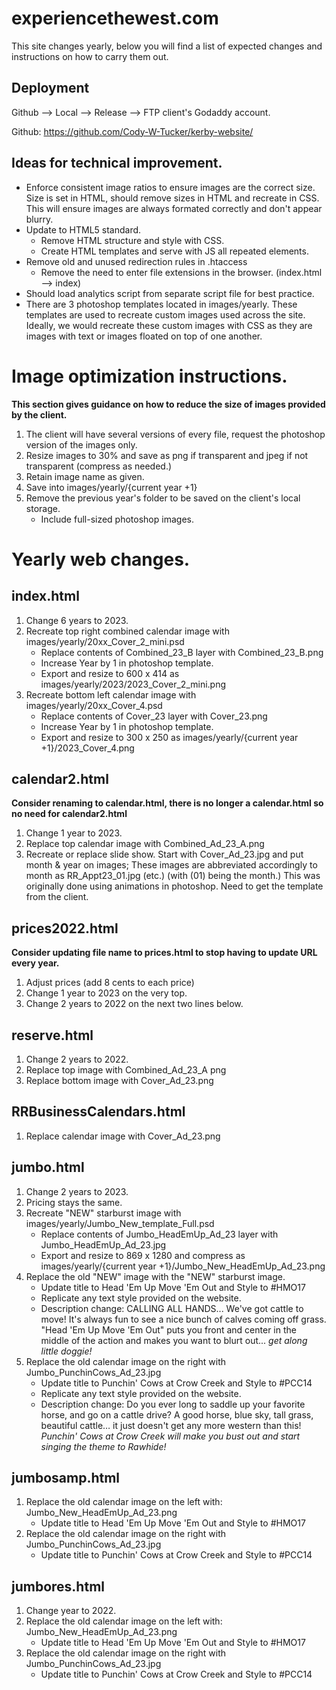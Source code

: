 # experiencethewest.com

This site changes yearly, below you will find a list of expected changes and instructions on how to carry them out.

## Deployment

Github --> Local --> Release --> FTP client's Godaddy account.

Github: https://github.com/Cody-W-Tucker/kerby-website/

## Ideas for technical improvement.

- Enforce consistent image ratios to ensure images are the correct size. Size is set in HTML, should remove sizes in HTML and recreate in CSS. This will ensure images are always formated correctly and don't appear blurry.
- Update to HTML5 standard.
  - Remove HTML structure and style with CSS.
  - Create HTML templates and serve with JS all repeated elements.
- Remove old and unused redirection rules in .htaccess
  - Remove the need to enter file extensions in the browser. (index.html --> index)
- Should load analytics script from separate script file for best practice.
- There are 3 photoshop templates located in images/yearly. These templates are used to recreate custom images used across the site. Ideally, we would recreate these custom images with CSS as they are images with text or images floated on top of one another.

# Image optimization instructions.

**This section gives guidance on how to reduce the size of images provided by the client.**  

1. The client will have several versions of every file, request the photoshop version of the images only.
2. Resize images to 30% and save as png if transparent and jpeg if not transparent (compress as needed.)
3. Retain image name as given.
4. Save into images/yearly/{current year +1}
5. Remove the previous year's folder to be saved on the client's local storage.
    - Include full-sized photoshop images.

# Yearly web changes.


## index.html

1. Change 6 years to 2023.
2. Recreate top right combined calendar image with images/yearly/20xx_Cover_2_mini.psd
   - Replace contents of Combined_23_B layer with Combined_23_B.png
   - Increase Year by 1 in photoshop template.
   - Export and resize to 600 x 414 as images/yearly/2023/2023_Cover_2_mini.png
3. Recreate bottom left calendar image with images/yearly/20xx_Cover_4.psd
   - Replace contents of Cover_23 layer with Cover_23.png
   - Increase Year by 1 in photoshop template.
   - Export and resize to 300 x 250 as images/yearly/{current year +1}/2023_Cover_4.png

## calendar2.html

**Consider renaming to calendar.html, there is no longer a calendar.html so no need for calendar2.html**

1. Change 1 year to 2023.
2. Replace top calendar image with Combined_Ad_23_A.png
3. Recreate or replace slide show. Start with Cover_Ad_23.jpg and put month & year on images; These images are abbreviated accordingly to month as RR_Appt23_01.jpg (etc.) (with (01) being the month.) This was originally done using animations in photoshop. Need to get the template from the client.

## prices2022.html

**Consider updating file name to prices.html to stop having to update URL every year.**

1. Adjust prices (add 8 cents to each price)
2. Change 1 year to 2023 on the very top.
3. Change 2 years to 2022 on the next two lines below.

## reserve.html

1. Change 2 years to 2022.
2. Replace top image with Combined_Ad_23_A png
3. Replace bottom image with Cover_Ad_23.png

## RRBusinessCalendars.html

1. Replace calendar image with Cover_Ad_23.png

## jumbo.html

1. Change 2 years to 2023.
2. Pricing stays the same.
3. Recreate "NEW" starburst image with images/yearly/Jumbo_New_template_Full.psd
   - Replace contents of Jumbo_HeadEmUp_Ad_23 layer with Jumbo_HeadEmUp_Ad_23.jpg
   - Export and resize to 869 x 1280 and compress as images/yearly/{current year +1}/Jumbo_New_HeadEmUp_Ad_23.png
4. Replace the old "NEW" image with the "NEW" starburst image.
   - Update title to Head 'Em Up Move 'Em Out and Style to #HMO17
   - Replicate any text style provided on the website.
   - Description change: CALLING ALL HANDS... We've got cattle to move! It's always fun to see a nice bunch of calves coming off grass. "Head 'Em Up Move 'Em Out" puts you front and center in the middle of the action and makes you want to blurt out... _get along little doggie!_
5. Replace the old calendar image on the right with Jumbo_PunchinCows_Ad_23.jpg
   - Update title to Punchin' Cows at Crow Creek and Style to #PCC14
   - Replicate any text style provided on the website.
   - Description change: Do you ever long to saddle up your favorite horse, and go on a cattle drive? A good horse, blue sky, tall grass, beautiful cattle… it just doesn't get any more western than this! _Punchin' Cows at Crow Creek will make you bust out and start singing the theme to Rawhide!_

## jumbosamp.html

1. Replace the old calendar image on the left with: Jumbo_New_HeadEmUp_Ad_23.png
   - Update title to Head 'Em Up Move 'Em Out and Style to #HMO17
2. Replace the old calendar image on the right with Jumbo_PunchinCows_Ad_23.jpg
   - Update title to Punchin' Cows at Crow Creek and Style to #PCC14

## jumbores.html

1. Change year to 2022.
2. Replace the old calendar image on the left with: Jumbo_New_HeadEmUp_Ad_23.png
   - Update title to Head 'Em Up Move 'Em Out and Style to #HMO17
3. Replace the old calendar image on the right with Jumbo_PunchinCows_Ad_23.jpg
   - Update title to Punchin' Cows at Crow Creek and Style to #PCC14
